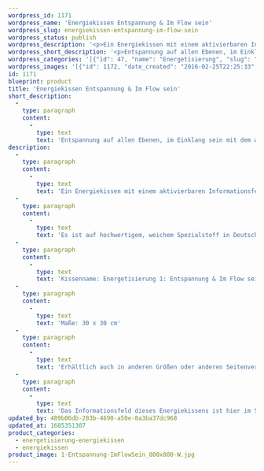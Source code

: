 ```yaml
---
wordpress_id: 1171
wordpress_name: 'Energiekissen Entspannung & Im Flow sein'
wordpress_slug: energiekissen-entspannung-im-flow-sein
wordpress_status: publish
wordpress_description: '<p>Ein Energiekissen mit einem aktivierbaren Informationsfeld zu Entspannung und Im Flow sein sowie dem energetischen Zugang zu den dazugehörigen universellen Wissenspools.</p><p>Es ist auf hochwertigem, weichem Spezialstoff in Deutschland gedruckt und sorgfältig in Handarbeit in Deutschland mit Reißverschluss genäht. Laut Herstellerangaben ist der farbintensive Druck 70 Jahre lichtecht, waschbar (Wollwaschgang, 20°) und in einem umweltorientierten Verfahren hergestellt.</p><p>Kissenname: Energetisierung 1: Entspannung &amp; Im Flow sein. Reihe: Energetisierung</p><p>Maße: 30 x 30 cm</p><p>Erhältlich auch in anderen Größen oder anderen Seitenverhältnissen. Bitte kontaktieren Sie uns hierfür unter <a href="mailto:info@elvedenverlag.de">info@elvedenverlag.de</a>.</p><p>Das Informationsfeld dieses Energiekissens ist hier im Shop auch erhältlich als <a href="https://my.feenbaum.de/produkt-kategorie/energiebilder/fotokarten/energetisierung-fotokarten/">Fotokarte</a>, <a href="https://my.feenbaum.de/produkt-kategorie/energiebilder/wandbilder/energetisierung/">Wandbild</a> und <a href="https://my.feenbaum.de/produkt-kategorie/energiesprays/energetisierung-energiesprays/">Energiespray</a></p><p><a href="https://my.feenbaum.de/anwendung-energiekissen/">Anwendungshinweise</a></p>'
wordpress_short_description: '<p>Entspannung auf allen Ebenen, im Einklang sein mit dem was ist</p>'
wordpress_categories: '[{"id": 47, "name": "Energetisierung", "slug": "energetisierung-energiekissen"}, {"id": 28, "name": "Energiekissen", "slug": "energiekissen"}]'
wordpress_images: '[{"id": 1172, "date_created": "2016-02-25T22:25:33", "date_created_gmt": "2016-02-25T20:25:33", "date_modified": "2016-02-25T22:25:33", "date_modified_gmt": "2016-02-25T20:25:33", "src": "https://my.feenbaum.de/wp-content/uploads/2016/02/1-Entspannung-ImFlowSein_800x800-W.jpg", "name": "1 Entspannung-ImFlowSein_800x800-W", "alt": ""}]'
id: 1171
blueprint: product
title: 'Energiekissen Entspannung & Im Flow sein'
short_description:
  -
    type: paragraph
    content:
      -
        type: text
        text: 'Entspannung auf allen Ebenen, im Einklang sein mit dem was ist'
description:
  -
    type: paragraph
    content:
      -
        type: text
        text: 'Ein Energiekissen mit einem aktivierbaren Informationsfeld zu Entspannung und Im Flow sein sowie dem energetischen Zugang zu den dazugehörigen universellen Wissenspools.'
  -
    type: paragraph
    content:
      -
        type: text
        text: 'Es ist auf hochwertigem, weichem Spezialstoff in Deutschland gedruckt und sorgfältig in Handarbeit in Deutschland mit Reißverschluss genäht. Laut Herstellerangaben ist der farbintensive Druck 70 Jahre lichtecht, waschbar (Wollwaschgang, 20°) und in einem umweltorientierten Verfahren hergestellt.'
  -
    type: paragraph
    content:
      -
        type: text
        text: 'Kissenname: Energetisierung 1: Entspannung & Im Flow sein. Reihe: Energetisierung'
  -
    type: paragraph
    content:
      -
        type: text
        text: 'Maße: 30 x 30 cm'
  -
    type: paragraph
    content:
      -
        type: text
        text: 'Erhältlich auch in anderen Größen oder anderen Seitenverhältnissen. Bitte kontaktieren Sie uns hierfür unter info@elvedenverlag.de.'
  -
    type: paragraph
    content:
      -
        type: text
        text: 'Das Informationsfeld dieses Energiekissens ist hier im Shop auch erhältlich als Fotokarte, Wandbild und Energiespray'
updated_by: 489b06db-283b-4690-a50e-8a3ba37dc968
updated_at: 1685351307
product_categories:
  - energetisierung-energiekissen
  - energiekissen
product_image: 1-Entspannung-ImFlowSein_800x800-W.jpg
---
```

